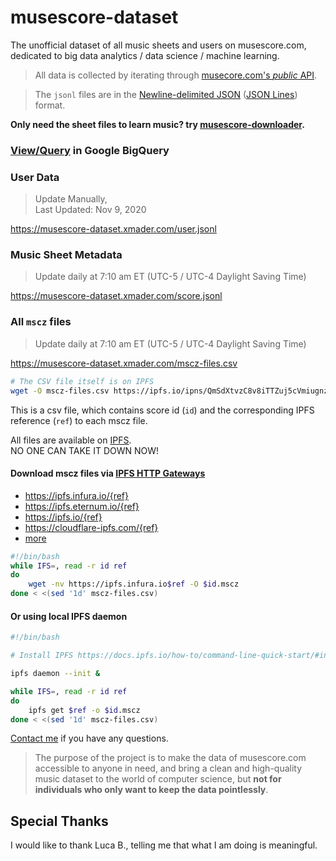 
# musescore-dataset

The unofficial dataset of all music sheets and users on musescore.com, dedicated to big data analytics / data science / machine learning.

> All data is collected by iterating through [musecore.com's *public* API](https://developers.musescore.com/).

> The `jsonl` files are in the [Newline-delimited JSON](https://en.wikipedia.org/wiki/JSON_streaming#Line-delimited_JSON) ([JSON Lines](http://jsonlines.org/)) format.

**Only need the sheet files to learn music? try [musescore-downloader](https://github.com/Xmader/musescore-downloader).**

### [View/Query](https://console.cloud.google.com/bigquery?project=xmader&p=xmader&d=musescore&page=dataset) in Google BigQuery

### User Data

> Update Manually,  
> Last Updated: Nov 9, 2020

https://musescore-dataset.xmader.com/user.jsonl

### Music Sheet Metadata

> Update daily at 7:10 am ET (UTC-5 / UTC-4 Daylight Saving Time)

https://musescore-dataset.xmader.com/score.jsonl

### All `mscz` files

> Update daily at 7:10 am ET (UTC-5 / UTC-4 Daylight Saving Time)

https://musescore-dataset.xmader.com/mscz-files.csv

```sh
# The CSV file itself is on IPFS
wget -O mscz-files.csv https://ipfs.io/ipns/QmSdXtvzC8v8iTTZuj5cVmiugnzbR1QATYRcGix4bBsioP/mscz-files.csv
```

This is a csv file, which contains score id (`id`) and the corresponding IPFS reference (`ref`) to each mscz file.

All files are available on [IPFS](https://ipfs.io/).  
NO ONE CAN TAKE IT DOWN NOW!

#### Download mscz files via [IPFS HTTP Gateways](https://docs.ipfs.io/how-to/address-ipfs-on-web/#http-gateways)

* https://ipfs.infura.io/{ref}
* https://ipfs.eternum.io/{ref}
* https://ipfs.io/{ref}
* https://cloudflare-ipfs.com/{ref}
* [more](https://ipfs.github.io/public-gateway-checker/)

```sh
#!/bin/bash
while IFS=, read -r id ref
do
    wget -nv https://ipfs.infura.io$ref -O $id.mscz
done < <(sed '1d' mscz-files.csv)
```

#### Or using local IPFS daemon

```bash
#!/bin/bash

# Install IPFS https://docs.ipfs.io/how-to/command-line-quick-start/#install-ipfs

ipfs daemon --init &

while IFS=, read -r id ref
do
    ipfs get $ref -o $id.mscz
done < <(sed '1d' mscz-files.csv)
```

[Contact me](mailto:i@xmader.com) if you have any questions.

> The purpose of the project is to make the data of musescore.com accessible to anyone in need, and bring a clean and high-quality music dataset to the world of computer science, but **not for individuals who only want to keep the data pointlessly**.

## Special Thanks

I would like to thank Luca B., 
telling me that what I am doing is meaningful.
